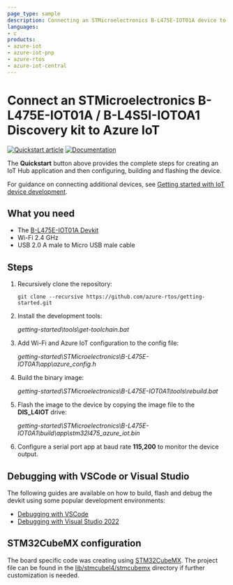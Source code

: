 ```yaml
---
page_type: sample
description: Connecting an STMicroelectronics B-L475E-IOT01A device to Azure IoT using Azure RTOS
languages:
- c
products:
- azure-iot
- azure-iot-pnp
- azure-rtos
- azure-iot-central
---
```


# Connect an STMicroelectronics B-L475E-IOT01A / B-L4S5I-IOTOA1 Discovery kit to Azure IoT

[![Quickstart article](../../docs/media/docs-link-buttons/azure-quickstart.svg)](https://docs.microsoft.com/azure/iot-develop/quickstart-devkit-stm-b-l475e-iot-hub)
[![Documentation](../../docs/media/docs-link-buttons/azure-documentation.svg)](https://docs.microsoft.com/azure/iot-develop/)

The **Quickstart** button above provides the complete steps for creating an IoT Hub application and then configuring, building and flashing the device.

For guidance on connecting additional devices, see [Getting started with IoT device development](https://learn.microsoft.com/azure/iot-develop/about-getting-started-device-development).

## What you need

* The [B-L475E-IOT01A Devkit](https://www.st.com/en/evaluation-tools/b-l475e-iot01a.html)
* Wi-Fi 2.4 GHz
* USB 2.0 A male to Micro USB male cable

## Steps

1. Recursively clone the repository:
    ```shell
    git clone --recursive https://github.com/azure-rtos/getting-started.git
    ```

1. Install the development tools:

    *getting-started\tools\get-toolchain.bat*

1. Add Wi-Fi and Azure IoT configuration to the config file:

    *getting-started\STMicroelectronics\B-L475E-IOT0A1\app\azure_config.h*

1. Build the binary image:

    *getting-started\STMicroelectronics\B-L475E-IOT0A1\tools\rebuild.bat*

1. Flash the image to the device by copying the image file to the **DIS_L4IOT** drive:

    *getting-started\STMicroelectronics\B-L475E-IOT0A1\build\app\stm32l475_azure_iot.bin*

1. Configure a serial port app at baud rate **115,200** to monitor the device output.

## Debugging with VSCode or Visual Studio

The following guides are available on how to build, flash and debug the devkit using some popular development environments:

* [Debugging with VSCode](vscode.md)
* [Debugging with Visual Studio 2022](VS.md)

## STM32CubeMX configuration

The board specific code was creating using [STM32CubeMX](https://www.st.com/en/development-tools/stm32cubemx.html). The project file can be found in the [lib/stmcubel4/stmcubemx]() directory if further customization is needed.

